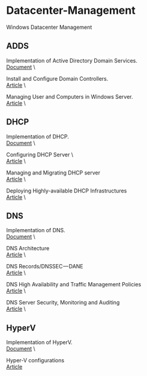 # Datacenter-Management
Windows Datacenter Management

## ADDS
  Implementation of Active Directory Domain Services. \
  [Document](/ADDS) \
  
  Install and Configure Domain Controllers. \
  [Article](https://jadhusan-s.medium.com/active-directory-domain-services-30c46c20401d) \ 
  
  Managing User and Computers in Windows Server. \
  [Article](https://jadhusan-s.medium.com/active-directory-domain-services-2-2e5c9f675cf1) \ 

## DHCP
  Implementation of DHCP. \
  [Document](/DHCP) \
  
  Configuring DHCP Server \     
  [Article](https://jadhusan-s.medium.com/microsoft-dhcp-server-4dc1bde42e82)     \
  
  Managing and Migrating DHCP server    \
  [Article](https://jadhusan-s.medium.com/microsoft-dhcp-server-2-6efca4bd92a0)   \
  
  Deploying Highly-available DHCP Infrastructures  \
  [Article](https://jadhusan-s.medium.com/microsoft-dhcp-server-3-9aab14cc4e8a)  \


## DNS
  Implementation of DNS. \
  [Document](/DNS) \
  
  DNS Architecture \
  [Article](https://jadhusan-s.medium.com/microsoft-dns-server-f39beb44aad0) \
  
  DNS Records/DNSSEC — DANE \
  [Article](https://jadhusan-s.medium.com/microsoft-dns-server-2-a93e015d12e2) \
  
  DNS High Availability and Traffic Management Policies \
  [Article](https://jadhusan-s.medium.com/microsoft-dns-server-3-1a8120af0e1e)  \
  
  DNS Server Security, Monitoring and Auditing  \
  [Article](https://jadhusan-s.medium.com/microsoft-dns-server-4-cc673040a9f5) \


## HyperV
  Implementation of HyperV. \
  [Document](/HyperV) \
  
  Hyper-V configurations \
  [Article](https://jadhusan-s.medium.com/microsoft-hyper-v-773eab284004)
